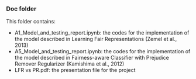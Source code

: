### Doc folder

This folder contains:
+ A1_Model_and_testing_report.ipynb: the codes for the implementation of the model described in Learning Fair Representations (Zemel et al., 2013)
+ A5_Model_and_testing_report.ipynb: the codes for the implementation of the model described in Fairness-aware Classifier with Prejudice Remover Regularizer (Kamishima et al., 2012)
+ LFR vs PR.pdf: the presentation file for the project
